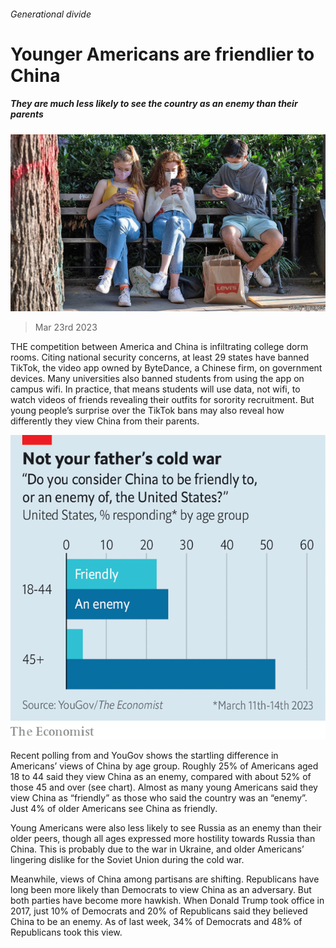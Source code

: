 ###### Generational divide

# Younger Americans are friendlier to China 

##### They are much less likely to see the country as an enemy than their parents 

![image](images/20230325_USP503.jpg) 

> Mar 23rd 2023 

THE competition between America and China is infiltrating college dorm rooms. Citing national security concerns, at least 29 states have banned TikTok, the video app owned by ByteDance, a Chinese firm, on government devices. Many universities also banned students from using the app on campus wifi. In practice, that means students will use data, not wifi, to watch videos of friends revealing their outfits for sorority recruitment. But young people’s surprise over the TikTok bans may also reveal how differently they view China from their parents. 

![image](images/20230325_USC491.png) 


Recent polling from  and YouGov shows the startling difference in Americans’ views of China by age group. Roughly 25% of Americans aged 18 to 44 said they view China as an enemy, compared with about 52% of those 45 and over (see chart). Almost as many young Americans said they view China as “friendly” as those who said the country was an “enemy”. Just 4% of older Americans see China as friendly. 

Young Americans were also less likely to see Russia as an enemy than their older peers, though all ages expressed more hostility towards Russia than China. This is probably due to the war in Ukraine, and older Americans’ lingering dislike for the Soviet Union during the cold war.

Meanwhile, views of China among partisans are shifting. Republicans have long been more likely than Democrats to view China as an adversary. But both parties have become more hawkish. When Donald Trump took office in 2017, just 10% of Democrats and 20% of Republicans said they believed China to be an enemy. As of last week, 34% of Democrats and 48% of Republicans took this view.


